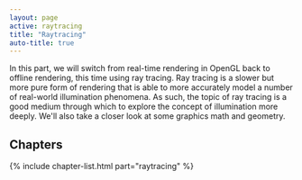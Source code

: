 ```yaml
---
layout: page
active: raytracing
title: "Raytracing"
auto-title: true
---
```


In this part, we will switch from real-time rendering in OpenGL back to offline rendering, this time using ray tracing.
Ray tracing is a slower but more pure form of rendering that is able to more accurately model a number of real-world illumination phenomena.
As such, the topic of ray tracing is a good medium through which to explore the concept of illumination more deeply.
We'll also take a closer look at some graphics math and geometry.

## Chapters

{% include chapter-list.html part="raytracing" %}
